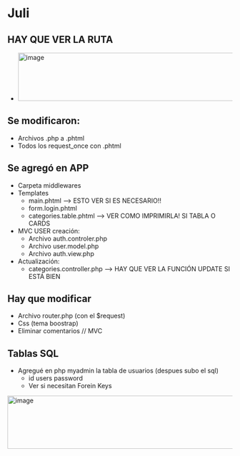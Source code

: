 # Juli
## HAY QUE VER LA RUTA
- <img width="670" height="108" alt="image" src="https://github.com/user-attachments/assets/7cdce30b-4282-4d62-abad-546e70d1cddd" />

## Se modificaron:
- Archivos .php a .phtml
- Todos los request_once con .phtml
## Se agregó en APP
  - Carpeta middlewares
  - Templates
    - main.phtml --> ESTO VER SI ES NECESARIO!!
    - form.login.phtml
    - categories.table.phtml --> VER COMO IMPRIMIRLA! SI TABLA O CARDS 
  - MVC USER creación:
    - Archivo auth.controler.php
    - Archivo user.model.php
    - Archivo auth.view.php
  - Actualización:
    - categories.controller.php --> HAY QUE VER LA FUNCIÓN UPDATE SI ESTÁ BIEN
## Hay que modificar 
- Archivo router.php (con el $request)
- Css (tema boostrap)
- Eliminar comentarios // MVC
## Tablas SQL
- Agregué en php myadmin la tabla de usuarios (despues subo el sql) 
    - id users password
    - Ver si necesitan Forein Keys
 
<img width="733" height="119" alt="image" src="https://github.com/user-attachments/assets/a0e090ac-9453-4f4d-87ce-5fa3b661f9db" />



